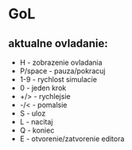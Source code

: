 # GoL
## aktualne ovladanie:
* H - zobrazenie ovladania
* P/space - pauza/pokracuj
* 1-9 - rychlost simulacie
* 0 - jeden krok
* +/> - rychlejsie
* -/< - pomalsie
* S - uloz
* L - nacitaj
* Q - koniec
* E - otvorenie/zatvorenie editora
